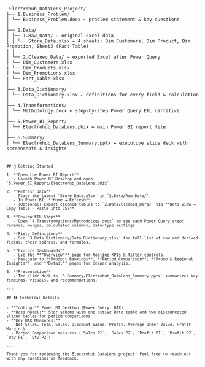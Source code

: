 <pre><code> Electrohub_DataLens_Project/
├── 1.Business_Problem/
│ └── Business_Problem.docx ← problem statement & key questions
│
├── 2.Data/
│ ├── 1.Raw_Data/ ← original Excel data
│ │ └── Store_Data.xlsx ← 4 sheets: Dim Customers, Dim Product, Dim Promotion, Sheet3 (Fact Table)
│ │
│ └── 2.Cleaned_Data/ ← exported Excel after Power Query
│ └── Dim_Customers.xlsx
| └── Dim_Products.xlsx
| └── Dim_Promotions.xlsx
| └── Fact_Table.xlsx
│
├── 3.Data_Dictionary/
│ └── Data_Dictionary.xlsx ← definitions for every field & calculation
│
├── 4.Transformations/
│ └── Methodology.docx ← step‑by‑step Power Query ETL narrative
│
├── 5.Power_BI_Report/
│ └── Electrohub_DataLens.pbix ← main Power BI report file
│
├── 6.Summary/
│ └── Electrohub_DataLens_Summary.pptx ← executive slide deck with screenshots & insights <pre><code>

## 🚀 Getting Started

1. **Open the Power BI Report**  
   - Launch Power BI Desktop and open `5.Power_BI_Report/Electrohub_DataLens.pbix`.

2. **Refresh Data**  
   - Place the latest `Store_Data.xlsx` in `2.Data/Raw_Data/`.  
   - In Power BI: **Home → Refresh**.  
   - (Optional) Export cleaned tables to `2.Data/Cleaned_Dara/` via **Data view → Copy Table → Paste into CSV**.

3. **Review ETL Steps**  
   - Open `4.Transformations/Methodology.docx` to see each Power Query step: renames, merges, calculated columns, data‑type settings.

4. **Field Definitions**  
   - See `3.Data_Dictionary/Data_Dictionary.xlsx` for full list of raw and derived fields, their sources, and formulas.

5. **Explore Dashboards**  
   - Use the **“Overview”** page for topline KPIs & filter controls.  
   - Navigate to **Product Rankings**, **Period Comparison**, **Promo & Regional Insights**, and **Detail** pages for deeper analysis.

6. **Presentation**  
   - The slide deck in `6.Summary/Electrohub_DataLens_Summary.pptx` summarizes key findings, visuals, and recommendations.

---

## 🛠️ Technical Details

- **Tooling:** Power BI Desktop (Power Query, DAX)  
- **Data Model:** Star schema with one active Date table and two disconnected slicer tables for period comparisons  
- **Key DAX Measures:**  
  - Net Sales, Total Sales, Discount Value, Profit, Average Order Value, Profit Margin %  
  - Period Comparison measures (`Sales P1`, `Sales P2`, `Profit P1`, `Profit P2`, `Qty P1`, `Qty P2`)

---

Thank you for reviewing the Electrohub DataLens project! Feel free to reach out with any questions or feedback.
